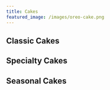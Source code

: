 ```yaml
---
title: Cakes
featured_image: /images/oreo-cake.png
---
```


## Classic Cakes

## Specialty Cakes

## Seasonal Cakes

